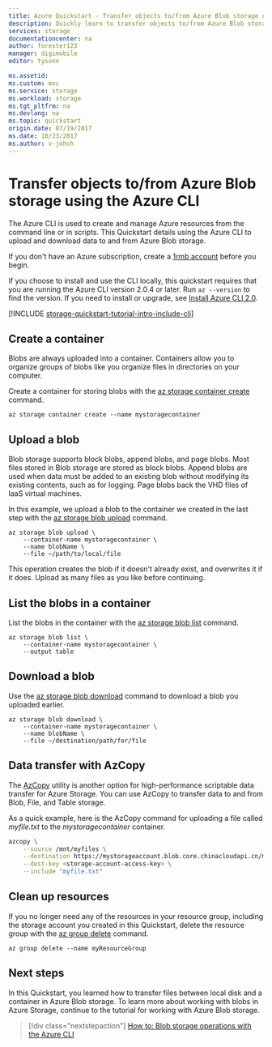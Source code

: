 ```yaml
---
title: Azure Quickstart - Transfer objects to/from Azure Blob storage using the Azure CLI | Microsoft Docs
description: Quickly learn to transfer objects to/from Azure Blob storage using the Azure CLI
services: storage
documentationcenter: na
author: forester123
manager: digimobile
editor: tysonn

ms.assetid:
ms.custom: mvc
ms.service: storage
ms.workload: storage
ms.tgt_pltfrm: na
ms.devlang: na
ms.topic: quickstart
origin.date: 07/19/2017
ms.date: 10/23/2017
ms.author: v-johch
---
```


# Transfer objects to/from Azure Blob storage using the Azure CLI

The Azure CLI is used to create and manage Azure resources from the command line or in scripts. This Quickstart details using the Azure CLI to upload and download data to and from Azure Blob storage.

If you don't have an Azure subscription, create a [1rmb account](https://www.azure.cn/pricing/1rmb-trial/?WT.mc_id=A261C142F) before you begin.

If you choose to install and use the CLI locally, this quickstart requires that you are running the Azure CLI version 2.0.4 or later. Run `az --version` to find the version. If you need to install or upgrade, see [Install Azure CLI 2.0](https://docs.microsoft.com/cli/azure/install-azure-cli).

[!INCLUDE [storage-quickstart-tutorial-intro-include-cli](../../../includes/storage-quickstart-tutorial-intro-include-cli.md)]

## Create a container

Blobs are always uploaded into a container. Containers allow you to organize groups of blobs like you organize files in directories on your computer.

Create a container for storing blobs with the [az storage container create](https://docs.microsoft.com/cli/azure/storage/container#create) command.

```azurecli
az storage container create --name mystoragecontainer
```

## Upload a blob

Blob storage supports block blobs, append blobs, and page blobs. Most files stored in Blob storage are stored as block blobs. Append blobs are used when data must be added to an existing blob without modifying its existing contents, such as for logging. Page blobs back the VHD files of IaaS virtual machines.

In this example, we upload a blob to the container we created in the last step with the [az storage blob upload](https://docs.microsoft.com/cli/azure/storage/blob#upload) command.

```azurecli
az storage blob upload \
    --container-name mystoragecontainer \
    --name blobName \
    --file ~/path/to/local/file
```

This operation creates the blob if it doesn't already exist, and overwrites it if it does. Upload as many files as you like before continuing.

## List the blobs in a container

List the blobs in the container with the [az storage blob list](https://docs.microsoft.com/cli/azure/storage/blob#list) command.

```azurecli
az storage blob list \
    --container-name mystoragecontainer \
    --output table
```

## Download a blob

Use the [az storage blob download](https://docs.microsoft.com/cli/azure/storage/blob#download) command to download a blob you uploaded earlier.

```azurecli
az storage blob download \
    --container-name mystoragecontainer \
    --name blobName \
    --file ~/destination/path/for/file
```

## Data transfer with AzCopy

The [AzCopy](../common/storage-use-azcopy-linux.md?toc=%2fazure%2fstorage%2fblobs%2ftoc.json) utility is another option for high-performance scriptable data transfer for Azure Storage. You can use AzCopy to transfer data to and from Blob, File, and Table storage.

As a quick example, here is the AzCopy command for uploading a file called *myfile.txt* to the *mystoragecontainer* container.

```bash
azcopy \
    --source /mnt/myfiles \
    --destination https://mystorageaccount.blob.core.chinacloudapi.cn/mystoragecontainer \
    --dest-key <storage-account-access-key> \
    --include "myfile.txt"
```

## Clean up resources

If you no longer need any of the resources in your resource group, including the storage account you created in this Quickstart, delete the resource group with the [az group delete](https://docs.microsoft.com/cli/azure/group#delete) command.

```azurecli
az group delete --name myResourceGroup
```

## Next steps

In this Quickstart, you learned how to transfer files between local disk and a container in Azure Blob storage. To learn more about working with blobs in Azure Storage, continue to the tutorial for working with Azure Blob storage.

> [!div class="nextstepaction"]
> [How to: Blob storage operations with the Azure CLI](storage-how-to-use-blobs-cli.md)
